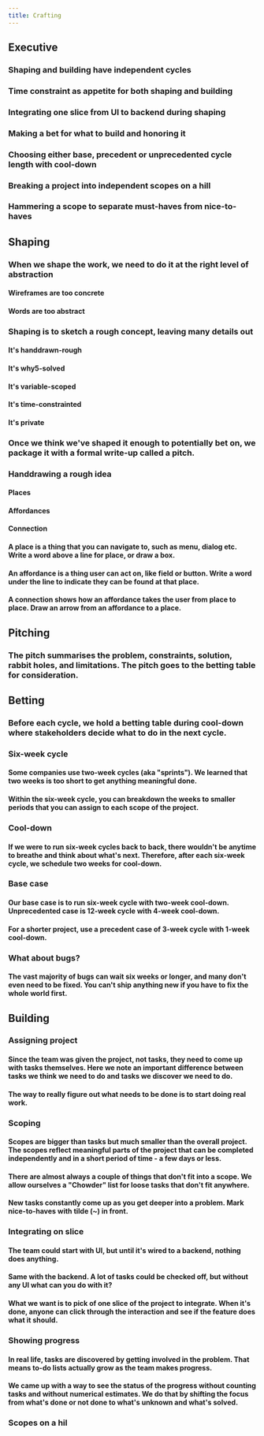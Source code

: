 ```yaml
---
title: Crafting
---
```


## Executive
### Shaping and building have independent cycles
### Time constraint as appetite for both shaping and building
### Integrating one slice from UI to backend during shaping
### Making a bet for what to build and honoring it
### Choosing either base, precedent or unprecedented cycle length with cool-down
### Breaking a project into independent scopes on a hill
### Hammering a scope to separate must-haves from nice-to-haves
## Shaping
### When we shape the work, we need to do it at the right level of abstraction
#### Wireframes are too concrete
#### Words are too abstract
### Shaping is to sketch a rough concept, leaving many details out
#### It's handdrawn-rough
#### It's why5-solved
#### It's variable-scoped
#### It's time-constrainted
#### It's private
### Once we think we've shaped it enough to potentially bet on, we package it with a formal write-up called a pitch.
### Handdrawing a rough idea
#### Places
#### Affordances
#### Connection
#### A place is a thing that you can navigate to, such as menu, dialog etc. Write a word above a line for place, or draw a box.
#### An affordance is a thing user can act on, like field or button. Write a word under the line to indicate they can be found at that place.
#### A connection shows how an affordance takes the user from place to place. Draw an arrow from an affordance to a place.
## Pitching
### The pitch summarises the problem, constraints, solution, rabbit holes, and limitations. The pitch goes to the betting table for consideration.
## Betting
### Before each cycle, we hold a betting table during cool-down where stakeholders decide what to do in the next cycle.
### Six-week cycle
#### Some companies use two-week cycles (aka "sprints"). We learned that two weeks is too short to get anything meaningful done.
#### Within the six-week cycle, you can breakdown the weeks to smaller periods that you can assign to each scope of the project.
### Cool-down
#### If we were to run six-week cycles back to back, there wouldn't be anytime to breathe and think about what's next. Therefore, after each six-week cycle, we schedule two weeks for cool-down.
### Base case
#### Our base case is to run six-week cycle with two-week cool-down. Unprecedented case is 12-week cycle with 4-week cool-down.
#### For a shorter project, use a precedent case of 3-week cycle with 1-week cool-down.
### What about bugs?
#### The vast majority of bugs can wait six weeks or longer, and many don't even need to be fixed. You can't ship anything new if you have to fix the whole world first.
## Building
### Assigning project
#### Since the team was given the project, not tasks, they need to come up with tasks themselves. Here we note an important difference between tasks we think we need to do and tasks we discover we need to do.
#### The way to really figure out what needs to be done is to start doing real work.
### Scoping
#### Scopes are bigger than tasks but much smaller than the overall project. The scopes reflect meaningful parts of the project that can be completed independently and in a short period of time - a few days or less.
#### There are almost always a couple of things that don't fit into a scope. We allow ourselves a "Chowder" list for loose tasks that don't fit anywhere.
#### New tasks constantly come up as you get deeper into a problem. Mark nice-to-haves with tilde (~) in front.
### Integrating on slice
#### The team could start with UI, but until it's wired to a backend, nothing does anything.
#### Same with the backend. A lot of tasks could be checked off, but without any UI what can you do with it?
#### What we want is to pick of one slice of the project to integrate. When it's done, anyone can click through the interaction and see if the feature does what it should.
### Showing progress
#### In real life, tasks are discovered by getting involved in the problem. That means to-do lists actually grow as the team makes progress.
#### We came up with a way to see the status of the progress without counting tasks and without numerical estimates. We do that by shifting the focus from what's done or not done to what's unknown and what's solved.
### Scopes on a hil
